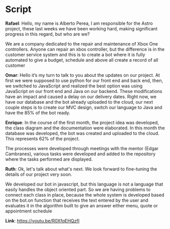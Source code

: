 # Script

**Rafael**: Hello, my name is Alberto Perea, I am responsible for the Astro project, these last weeks we have been working hard, making significant progress in this regard, but who are we?

We are a company dedicated to the repair and maintenance of Xbox One controllers. Anyone can repair an xbox controller, but the difference is in the customer service system and this is to create a bot where it is fully automated to give a budget, schedule and above all create a record of all customer

**Omar**: Hello it’s my turn to talk to you about the updates on our project. At first we were supposed to use python for our front end and back end, then, we switched to JavaScript and realized the best option was using JavaScript on our front end and Java on our backend. These modifications have an impact and caused a delay on our delivery dates. Right now, we have our database and the bot already uploaded to the cloud, our next couple steps is to create our MVC design, switch our language to Java and have the 85% of the bot ready.

**Enrique**: In the course of the first month, the project idea was developed, the class diagram and the documentation were elaborated. In this month the database was developed, the bot was created and uploaded to the cloud. This represents 62% of the project.

The processes were developed through meetings with the mentor (Edgar Cambranes), various tasks were developed and added to the repository where the tasks performed are displayed.

**Ruth**: Ok, let's talk about what's next. We look forward to fine-tuning the details of our project very soon.

We developed our bot in javascript, but this language is not a language that easily handles the object oriented part. So we are having problems to connect each class in place, because the whole system is developed based on the bot.on function that receives the text entered by the user and evaluates it in the algorithm built to give an answer either menu, quote or appointment schedule

**Link**: https://youtu.be/R0XfqEHQzfI
